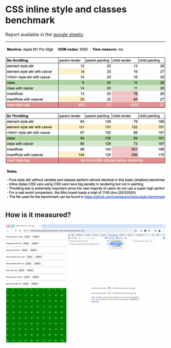 # CSS inline style and classes benchmark

Report available in the [google sheets](https://docs.google.com/spreadsheets/d/1timtjAhMfQ8aOYN14xjsfQreIpzne470-i48L2yin7o/edit#gid=0).

-----

![](./report.png)

## How is it measured?

![](./profiling.gif)